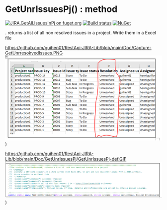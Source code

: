 # GetUnrIssuesPj() : method

 
 [![JIRA.GetAll.IssuesInPj on fuget.org](https://www.fuget.org/packages/JIRA.GetAll.IssuesInPj/badge.svg)](https://www.fuget.org/packages/JIRA.GetAll.IssuesInPj)
[![Build status](https://ci.appveyor.com/api/projects/status/t25pekb23qqorbym?svg=true)](https://ci.appveyor.com/project/guihen01/getallissuespj)
[![NuGet](https://img.shields.io/nuget/v/JIRA.GetAll.IssuesInPj.svg)](https://www.nuget.org/packages/JIRA.GetAll.IssuesInPj/)

. returns a list of all non resolved issues in a project. Write them in a Excel file


https://github.com/guihen01/RestApi-JIRA-Lib/blob/main/Doc/Capture-GetUnrresokvedIssues.PNG
![alt text]( https://github.com/guihen01/RestApi-JIRA-Lib/blob/main/Doc/Capture-GetUnrresokvedIssues.PNG "Logo Title Text 1"))

https://github.com/guihen01/RestApi-JIRA-Lib/blob/main/Doc/GetUnrIssuesPj/GetUnrIssuesPj-def.GIF
![alt text](https://github.com/guihen01/RestApi-JIRA-Lib/blob/main/Doc/GetUnrIssuesPj/GetUnrIssuesPj-def.GIF  "Logo Title Text 1"))
